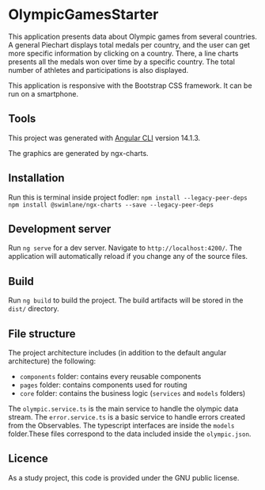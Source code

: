 # OlympicGamesStarter

This application presents data about Olympic games from several countries. A general Piechart displays total medals per country, and the user can get more specific information by clicking on a country. 
There, a line charts presents all the medals won over time by a specific country. The total number of athletes and participations is also displayed. 

This application is responsive with the Bootstrap CSS framework. It can be run on a smartphone. 

## Tools 

This project was generated with [Angular CLI](https://github.com/angular/angular-cli) version 14.1.3.

The graphics are generated by ngx-charts. 

## Installation

Run this is terminal inside project fodler: 
`npm install --legacy-peer-deps`
`npm install @swimlane/ngx-charts --save --legacy-peer-deps`
## Development server

Run `ng serve` for a dev server. Navigate to `http://localhost:4200/`. The application will automatically reload if you change any of the source files.

## Build

Run `ng build` to build the project. The build artifacts will be stored in the `dist/` directory.

## File structure

The project architecture includes (in addition to the default angular architecture) the following:

- `components` folder: contains every reusable components
- `pages` folder: contains components used for routing
- `core` folder: contains the business logic (`services` and `models` folders)

The `olympic.service.ts` is the main service to handle the olympic data stream. 
The `error.service.ts` is a basic service to handle errors created from the Observables. 
The typescript interfaces are inside the `models` folder.These files correspond to the data included inside the `olympic.json`.

## Licence 

As a study project, this code is provided under the GNU public license. 
